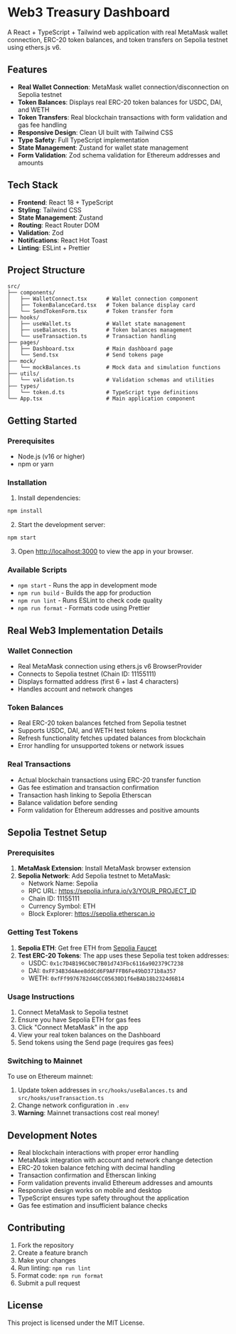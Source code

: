 # Web3 Treasury Dashboard

A React + TypeScript + Tailwind web application with real MetaMask wallet connection, ERC-20 token balances, and token transfers on Sepolia testnet using ethers.js v6.

## Features

- **Real Wallet Connection**: MetaMask wallet connection/disconnection on Sepolia testnet
- **Token Balances**: Displays real ERC-20 token balances for USDC, DAI, and WETH
- **Token Transfers**: Real blockchain transactions with form validation and gas fee handling
- **Responsive Design**: Clean UI built with Tailwind CSS
- **Type Safety**: Full TypeScript implementation
- **State Management**: Zustand for wallet state management
- **Form Validation**: Zod schema validation for Ethereum addresses and amounts

## Tech Stack

- **Frontend**: React 18 + TypeScript
- **Styling**: Tailwind CSS
- **State Management**: Zustand
- **Routing**: React Router DOM
- **Validation**: Zod
- **Notifications**: React Hot Toast
- **Linting**: ESLint + Prettier

## Project Structure

```
src/
├── components/
│   ├── WalletConnect.tsx      # Wallet connection component
│   ├── TokenBalanceCard.tsx   # Token balance display card
│   └── SendTokenForm.tsx      # Token transfer form
├── hooks/
│   ├── useWallet.ts           # Wallet state management
│   ├── useBalances.ts         # Token balances management
│   └── useTransaction.ts      # Transaction handling
├── pages/
│   ├── Dashboard.tsx          # Main dashboard page
│   └── Send.tsx               # Send tokens page
├── mock/
│   └── mockBalances.ts        # Mock data and simulation functions
├── utils/
│   └── validation.ts          # Validation schemas and utilities
├── types/
│   └── token.d.ts             # TypeScript type definitions
└── App.tsx                    # Main application component
```

## Getting Started

### Prerequisites

- Node.js (v16 or higher)
- npm or yarn

### Installation

1. Install dependencies:
```bash
npm install
```

2. Start the development server:
```bash
npm start
```

3. Open [http://localhost:3000](http://localhost:3000) to view the app in your browser.

### Available Scripts

- `npm start` - Runs the app in development mode
- `npm run build` - Builds the app for production
- `npm run lint` - Runs ESLint to check code quality
- `npm run format` - Formats code using Prettier

## Real Web3 Implementation Details

### Wallet Connection
- Real MetaMask connection using ethers.js v6 BrowserProvider
- Connects to Sepolia testnet (Chain ID: 11155111)
- Displays formatted address (first 6 + last 4 characters)
- Handles account and network changes

### Token Balances
- Real ERC-20 token balances fetched from Sepolia testnet
- Supports USDC, DAI, and WETH test tokens
- Refresh functionality fetches updated balances from blockchain
- Error handling for unsupported tokens or network issues

### Real Transactions
- Actual blockchain transactions using ERC-20 transfer function
- Gas fee estimation and transaction confirmation
- Transaction hash linking to Sepolia Etherscan
- Balance validation before sending
- Form validation for Ethereum addresses and positive amounts

## Sepolia Testnet Setup

### Prerequisites
1. **MetaMask Extension**: Install MetaMask browser extension
2. **Sepolia Network**: Add Sepolia testnet to MetaMask:
   - Network Name: Sepolia
   - RPC URL: https://sepolia.infura.io/v3/YOUR_PROJECT_ID
   - Chain ID: 11155111
   - Currency Symbol: ETH
   - Block Explorer: https://sepolia.etherscan.io

### Getting Test Tokens
1. **Sepolia ETH**: Get free ETH from [Sepolia Faucet](https://sepoliafaucet.com/)
2. **Test ERC-20 Tokens**: The app uses these Sepolia test token addresses:
   - USDC: `0x1c7D4B196Cb0C7B01d743Fbc6116a902379C7238`
   - DAI: `0xFF34B3d4Aee8ddCd6F9AFFFB6Fe49bD371b8a357`
   - WETH: `0xfFf9976782d46CC05630D1f6eBAb18b2324d6B14`

### Usage Instructions
1. Connect MetaMask to Sepolia testnet
2. Ensure you have Sepolia ETH for gas fees
3. Click "Connect MetaMask" in the app
4. View your real token balances on the Dashboard
5. Send tokens using the Send page (requires gas fees)

### Switching to Mainnet
To use on Ethereum mainnet:
1. Update token addresses in `src/hooks/useBalances.ts` and `src/hooks/useTransaction.ts`
2. Change network configuration in `.env`
3. **Warning**: Mainnet transactions cost real money!

## Development Notes

- Real blockchain interactions with proper error handling
- MetaMask integration with account and network change detection
- ERC-20 token balance fetching with decimal handling
- Transaction confirmation and Etherscan linking
- Form validation prevents invalid Ethereum addresses and amounts
- Responsive design works on mobile and desktop
- TypeScript ensures type safety throughout the application
- Gas fee estimation and insufficient balance checks

## Contributing

1. Fork the repository
2. Create a feature branch
3. Make your changes
4. Run linting: `npm run lint`
5. Format code: `npm run format`
6. Submit a pull request

## License

This project is licensed under the MIT License.